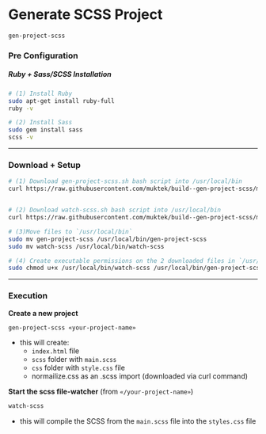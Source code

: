 # Generate SCSS Project
`gen-project-scss`

### Pre Configuration
##### Ruby + Sass/SCSS Installation

```sh
# (1) Install Ruby
sudo apt-get install ruby-full
ruby -v

# (2) Install Sass
sudo gem install sass
scss -v
```

---

### Download + Setup

```sh
# (1) Download gen-project-scss.sh bash script into /usr/local/bin
curl https://raw.githubusercontent.com/muktek/build--gen-project-scss/master/gen-project-scss.sh > gen-project-scss


# (2) Download watch-scss.sh bash script into /usr/local/bin
curl https://raw.githubusercontent.com/muktek/build--gen-project-scss/master/watch-scss.sh > watch-scss

# (3)Move files to `/usr/local/bin`
sudo mv gen-project-scss /usr/local/bin/gen-project-scss
sudo mv watch-scss /usr/local/bin/watch-scss

# (4) Create executable permissions on the 2 downloaded files in `/usr/local/bin`
sudo chmod u+x /usr/local/bin/watch-scss /usr/local/bin/gen-project-scss
```

---

### Execution

**Create a new project**

```sh
gen-project-scss «your-project-name»
```

- this will create:
  - `index.html` file
  - `scss` folder with `main.scss`
  - `css` folder with `style.css` file
  - normailize.css as an .scss import (downloaded via curl command)

**Start the scss file-watcher**
(from `«/your-project-name»`)

```sh
watch-scss
```

- this will compile the SCSS from the `main.scss` file into the `styles.css` file

